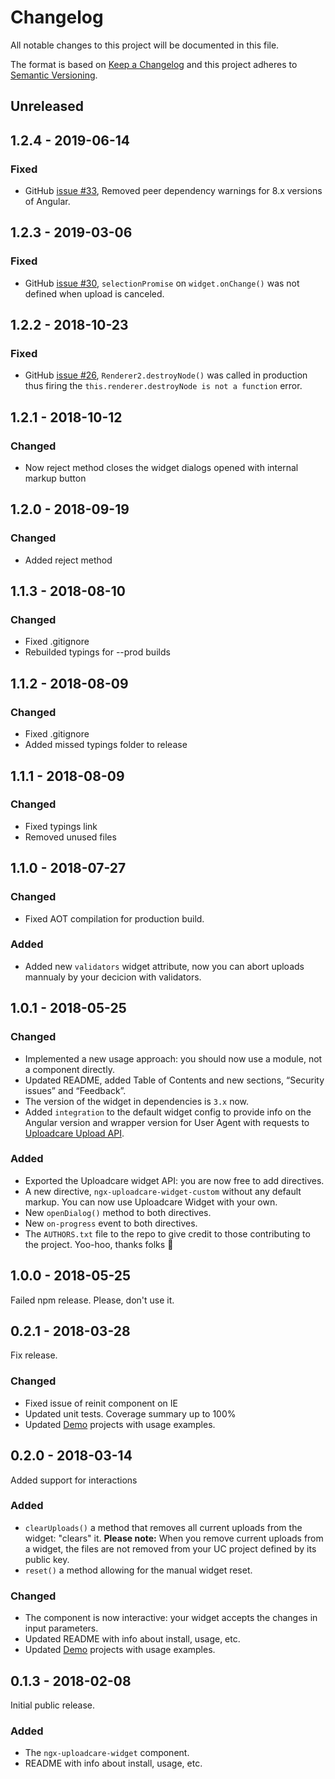 # Changelog

All notable changes to this project will be documented in this file.

The format is based on [Keep a Changelog](http://keepachangelog.com/en/1.0.0/)
and this project adheres to [Semantic Versioning](http://semver.org/spec/v2.0.0.html).

## Unreleased

## 1.2.4 - 2019-06-14

### Fixed

* GitHub [issue #33](https://github.com/uploadcare/ngx-uploadcare-widget/issues/33),
  Removed peer dependency warnings for 8.x versions of Angular.

## 1.2.3 - 2019-03-06

### Fixed

* GitHub [issue #30](https://github.com/uploadcare/ngx-uploadcare-widget/issues/30),
  `selectionPromise` on `widget.onChange()` was not defined when upload is canceled.

## 1.2.2 - 2018-10-23

### Fixed

* GitHub [issue #26](https://github.com/uploadcare/ngx-uploadcare-widget/issues/26),
  `Renderer2.destroyNode()` was called in production thus firing the
  `this.renderer.destroyNode is not a function` error.

## 1.2.1 - 2018-10-12

### Changed

* Now reject method closes the widget dialogs opened with internal markup button

## 1.2.0 - 2018-09-19

### Changed

* Added reject method

## 1.1.3 - 2018-08-10

### Changed

* Fixed .gitignore
* Rebuilded typings for --prod builds

## 1.1.2 - 2018-08-09

### Changed

* Fixed .gitignore
* Added missed typings folder to release

## 1.1.1 - 2018-08-09

### Changed

* Fixed typings link
* Removed unused files

## 1.1.0 - 2018-07-27

### Changed

* Fixed AOT compilation for production build.

### Added

* Added new `validators` widget attribute, now you can abort uploads mannualy by your decicion with validators.

## 1.0.1 - 2018-05-25

### Changed

* Implemented a new usage approach: you should now use a module, not a component directly.
* Updated README, added Table of Contents and new sections, “Security issues” and “Feedback”.
* The version of the widget in dependencies is `3.x` now.
* Added `integration` to the default widget config to provide info
  on the Angular version and wrapper version for User Agent with requests
  to [Uploadcare Upload API](https://uploadcare.com/docs/api_reference/upload/).

### Added

* Exported the Uploadcare widget API: you are now free to add directives.
* A new directive, `ngx-uploadcare-widget-custom` without any default markup.
  You can now use Uploadcare Widget with your own.
* New `openDialog()` method to both directives.
* New `on-progress` event to both directives.
* The `AUTHORS.txt` file to the repo to give credit to those contributing to
  the project. Yoo-hoo, thanks folks 💛
  
## 1.0.0 - 2018-05-25

Failed npm release. Please, don't use it.

## 0.2.1 - 2018-03-28

Fix release.

### Changed

* Fixed issue of reinit component on IE
* Updated unit tests. Coverage summary up to 100%
* Updated [Demo](/demo) projects with usage examples.

## 0.2.0 - 2018-03-14

Added support for interactions

### Added

* `clearUploads()` a method that removes all current uploads from the widget: "clears" it.
**Please note:** When you remove current uploads from a widget, the files are not removed from your UC project defined by its public key.
* `reset()` a method allowing for the manual widget reset.

### Changed

* The component is now interactive: your widget accepts the changes in input parameters.
* Updated README with info about install, usage, etc.
* Updated [Demo](/demo) projects with usage examples.

## 0.1.3 - 2018-02-08

Initial public release.

### Added

* The `ngx-uploadcare-widget` component.
* README with info about install, usage, etc.
